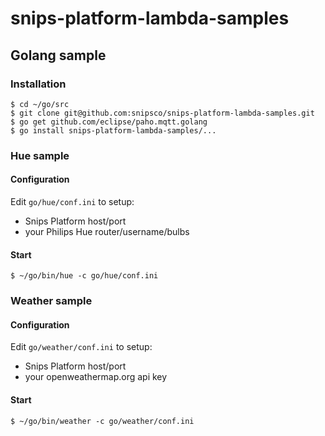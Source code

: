 # snips-platform-lambda-samples

## Golang sample

### Installation

```
$ cd ~/go/src
$ git clone git@github.com:snipsco/snips-platform-lambda-samples.git
$ go get github.com/eclipse/paho.mqtt.golang
$ go install snips-platform-lambda-samples/...
```

### Hue sample

#### Configuration

Edit `go/hue/conf.ini` to setup:
- Snips Platform host/port
- your Philips Hue router/username/bulbs

#### Start

```
$ ~/go/bin/hue -c go/hue/conf.ini
```

### Weather sample

#### Configuration

Edit `go/weather/conf.ini` to setup:
- Snips Platform host/port
- your openweathermap.org api key

#### Start

```
$ ~/go/bin/weather -c go/weather/conf.ini
```